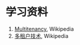 # 学习资料

1. [Multitenancy](https://en.wikipedia.org/wiki/Multitenancy), Wikipedia
2. [多租户技术](https://zh.wikipedia.org/wiki/%E5%A4%9A%E7%A7%9F%E6%88%B6%E6%8A%80%E8%A1%93), Wikipedia




